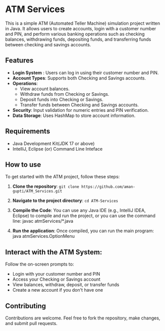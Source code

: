 # ATM Services

This is a simple ATM (Automated Teller Machine) simulation project written in Java. It allows users to create accounts, login with a customer number and PIN, 
and perform various banking operations such as checking balances, withdrawing funds, depositing funds, and transferring funds between checking and savings accounts.

## Features
  * **Login System** : Users can log in using their customer number and PIN.
  * **Account Types**: Supports both Checking and Savings accounts.
  * **Operations**:
      * View account balances.
      * Withdraw funds from Checking or Savings.
      * Deposit funds into Checking or Savings.
      *  Transfer funds between Checking and Savings accounts.
  * **Security**: Input validation for numeric entries and PIN verification.
  * **Data Storage**: Uses HashMap to store account information.

## Requirements
  * Java Development Kit(JDK 17 or above)
  * IntelliJ, Eclipse (or) Command Line Inteface

## How to use
 To get started with the ATM project, follow these steps:
 1. **Clone the repository**: `git clone https://github.com/aman-gupti/ATM_Services.git`
   
 2. **Navigate to the project directory**: `cd ATM-Services`

 3. **Compile the Code**: You can use any Java IDE (e.g., IntelliJ IDEA, Eclipse) to compile and run the project, or you can use the command line:
                          javac atmServices/*.java

 4. **Run the application**: Once compiled, you can run the main program:  java atmServices.OptionMenu

## Interact with the ATM System:
 Follow the on-screen prompts to:

  * Login with your customer number and PIN
  * Access your Checking or Savings account
  * View balances, withdraw, deposit, or transfer funds
  * Create a new account if you don't have one

## Contributing
  Contributions are welcome. Feel free to fork the repository, make changes, and submit pull requests.

